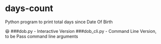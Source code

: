 # days-count
Python program to print total days since Date Of Birth

:laughing:
###dob.py - Interactive Version
###dob_cli.py - Command Line Version, to be Pass command line arguments
